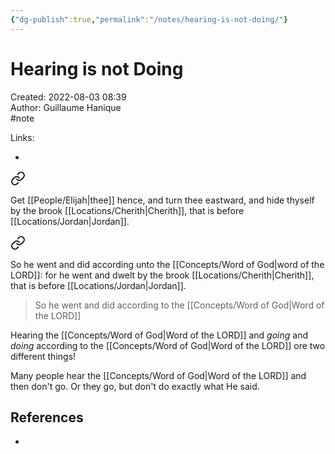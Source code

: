 ```yaml
---
{"dg-publish":true,"permalink":"/notes/hearing-is-not-doing/"}
---
```


# Hearing is not Doing

Created: 2022-08-03 08:39  
Author: Guillaume Hanique  
#note

Links:

- 


<div class="transclusion internal-embed is-loaded"><a class="markdown-embed-link" href="/scripture/kjv/1-kings-kjv/1-kings-17-kjv/1-kings-17-3-kjv/" aria-label="Open link"><svg xmlns="http://www.w3.org/2000/svg" width="24" height="24" viewBox="0 0 24 24" fill="none" stroke="currentColor" stroke-width="2" stroke-linecap="round" stroke-linejoin="round" class="svg-icon lucide-link"><path d="M10 13a5 5 0 0 0 7.54.54l3-3a5 5 0 0 0-7.07-7.07l-1.72 1.71"></path><path d="M14 11a5 5 0 0 0-7.54-.54l-3 3a5 5 0 0 0 7.07 7.07l1.71-1.71"></path></svg></a><div class="markdown-embed">



Get [[People/Elijah\|thee]] hence, and turn thee eastward, and hide thyself by the brook [[Locations/Cherith\|Cherith]], that is before [[Locations/Jordan\|Jordan]].


</div></div>
  

<div class="transclusion internal-embed is-loaded"><a class="markdown-embed-link" href="/scripture/kjv/1-kings-kjv/1-kings-17-kjv/1-kings-17-5-kjv/" aria-label="Open link"><svg xmlns="http://www.w3.org/2000/svg" width="24" height="24" viewBox="0 0 24 24" fill="none" stroke="currentColor" stroke-width="2" stroke-linecap="round" stroke-linejoin="round" class="svg-icon lucide-link"><path d="M10 13a5 5 0 0 0 7.54.54l3-3a5 5 0 0 0-7.07-7.07l-1.72 1.71"></path><path d="M14 11a5 5 0 0 0-7.54-.54l-3 3a5 5 0 0 0 7.07 7.07l1.71-1.71"></path></svg></a><div class="markdown-embed">



So he went and did according unto the [[Concepts/Word of God\|word of the LORD]]: for he went and dwelt by the brook [[Locations/Cherith\|Cherith]], that is before [[Locations/Jordan\|Jordan]].


</div></div>


> So he went and did according to the [[Concepts/Word of God\|Word of the LORD]]

Hearing the [[Concepts/Word of God\|Word of the LORD]] and *going* and *doing* according to the [[Concepts/Word of God\|Word of the LORD]] ore two different things!

Many people hear the [[Concepts/Word of God\|Word of the LORD]] and then don't go. Or they go, but don't do exactly what He said.

## References

- 
